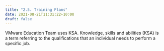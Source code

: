 ```yaml
---
title: "2.5. Training Plans"
date: 2021-08-21T11:31:22+10:00
draft: false
---
```


VMware Education Team uses KSA. Knowledge, skills and abilities (KSA) is a term referring to the qualifications that an individual needs to perform a specific job.

